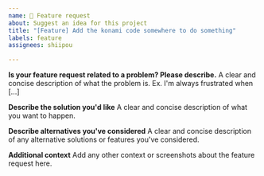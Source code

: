 ```yaml
---
name: 🚀 Feature request
about: Suggest an idea for this project
title: "[Feature] Add the konami code somewhere to do something"
labels: feature
assignees: shiipou

---
```


**Is your feature request related to a problem? Please describe.**
A clear and concise description of what the problem is. Ex. I'm always frustrated when [...]

**Describe the solution you'd like**
A clear and concise description of what you want to happen.

**Describe alternatives you've considered**
A clear and concise description of any alternative solutions or features you've considered.

**Additional context**
Add any other context or screenshots about the feature request here.
